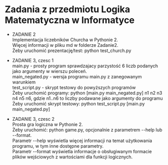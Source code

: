 # Zadania z przedmiotu Logika Matematyczna w Informatyce


* ZADANIE 2  
  Implementacja liczebników Churcha w Pythonie 2.  
  Więcej informacji w pliku md w folderze Zadanie2.  
  Żeby uruchomić prezentację/test: python test_church.py  

* ZADANIE 3, czesc 1  
  main.py - prosty program sprawdzajacy parzystość 6 liczb podanych jako argumenty w wierszu poleceń.  
  main_negated.py - wersja programu main.py z zanegowanym warunkiem  
  test_script.py - skrypt testowy do powyższych programów  
  Żeby uruchomić programy: python [main.py main_negated.py] n1 n2 n3 n4 n5 n6, gdzie n1..n6 to liczby podawane jako argumenty do programu  
  Żeby uruchomić skrypt testowy: python test\_script.py [main.py main_negated.py]  

* ZADANIE 3, czesc 2  
  Prosta gra logiczna w Pythonie 2.  
  Żeby uruchomić: python game.py, opcjonalnie z parametrem --help lub --format.  
  Parametr --help wyświetla więcej informacji na temat użytkowania programu, w tym inne dostępne parametry.  
  Parametr --format wyświetla informacje o obsługiwanym formacie plików wejściowych z wartościami dla funkcji logicznych.  
